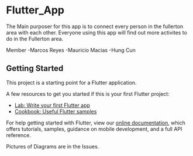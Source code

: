 # Flutter_App

The Main purposer for this app is to connect every person in the fullerton area with each other. Everyone using this app will find out more activites to do in the Fullerton area. 

Member
-Marcos Reyes
-Mauricio Macias
-Hung Cun

## Getting Started

This project is a starting point for a Flutter application.

A few resources to get you started if this is your first Flutter project:

- [Lab: Write your first Flutter app](https://flutter.dev/docs/get-started/codelab)
- [Cookbook: Useful Flutter samples](https://flutter.dev/docs/cookbook)

For help getting started with Flutter, view our
[online documentation](https://flutter.dev/docs), which offers tutorials,
samples, guidance on mobile development, and a full API reference.

Pictures of Diagrams are in the Issues.
